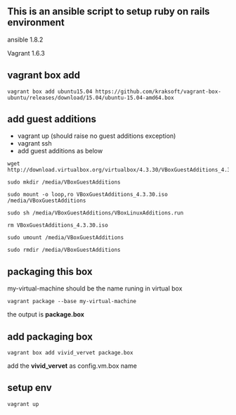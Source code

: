 This is an ansible script to setup ruby on rails environment
---

ansible 1.8.2

Vagrant 1.6.3

## vagrant box add 
```
vagrant box add ubuntu15.04 https://github.com/kraksoft/vagrant-box-ubuntu/releases/download/15.04/ubuntu-15.04-amd64.box 
```

## add guest additions
* vagrant up (should raise no guest additions exception)
* vagrant ssh
* add guest additions as below
```
wget http://download.virtualbox.org/virtualbox/4.3.30/VBoxGuestAdditions_4.3.30.iso

sudo mkdir /media/VBoxGuestAdditions

sudo mount -o loop,ro VBoxGuestAdditions_4.3.30.iso /media/VBoxGuestAdditions

sudo sh /media/VBoxGuestAdditions/VBoxLinuxAdditions.run

rm VBoxGuestAdditions_4.3.30.iso

sudo umount /media/VBoxGuestAdditions

sudo rmdir /media/VBoxGuestAdditions
```
## packaging this box
my-virtual-machine should be the name runing in virtual box
```
vagrant package --base my-virtual-machine 
```
the output is **package.box**

## add packaging box
```
vagrant box add vivid_vervet package.box
```
add the **vivid_vervet** as config.vm.box name

## setup env
`vagrant up`

